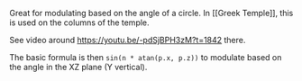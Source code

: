 Great for modulating based on the angle of a circle.
In [[Greek Temple]], this is used on the columns of the temple.

See video around https://youtu.be/-pdSjBPH3zM?t=1842 there.

The basic formula is then `sin(n * atan(p.x, p.z))` to modulate based on the angle in the XZ plane (Y vertical).
